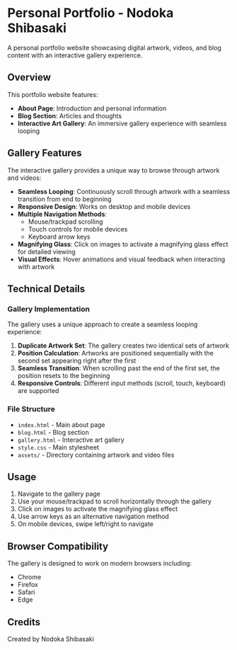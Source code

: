 # Personal Portfolio - Nodoka Shibasaki

A personal portfolio website showcasing digital artwork, videos, and blog content with an interactive gallery experience.

## Overview

This portfolio website features:

- **About Page**: Introduction and personal information
- **Blog Section**: Articles and thoughts
- **Interactive Art Gallery**: An immersive gallery experience with seamless looping

## Gallery Features

The interactive gallery provides a unique way to browse through artwork and videos:

- **Seamless Looping**: Continuously scroll through artwork with a seamless transition from end to beginning
- **Responsive Design**: Works on desktop and mobile devices
- **Multiple Navigation Methods**:
  - Mouse/trackpad scrolling
  - Touch controls for mobile devices
  - Keyboard arrow keys
- **Magnifying Glass**: Click on images to activate a magnifying glass effect for detailed viewing
- **Visual Effects**: Hover animations and visual feedback when interacting with artwork

## Technical Details

### Gallery Implementation

The gallery uses a unique approach to create a seamless looping experience:

1. **Duplicate Artwork Set**: The gallery creates two identical sets of artwork
2. **Position Calculation**: Artworks are positioned sequentially with the second set appearing right after the first
3. **Seamless Transition**: When scrolling past the end of the first set, the position resets to the beginning
4. **Responsive Controls**: Different input methods (scroll, touch, keyboard) are supported

### File Structure

- `index.html` - Main about page
- `blog.html` - Blog section
- `gallery.html` - Interactive art gallery
- `style.css` - Main stylesheet
- `assets/` - Directory containing artwork and video files

## Usage

1. Navigate to the gallery page
2. Use your mouse/trackpad to scroll horizontally through the gallery
3. Click on images to activate the magnifying glass effect
4. Use arrow keys as an alternative navigation method
5. On mobile devices, swipe left/right to navigate

## Browser Compatibility

The gallery is designed to work on modern browsers including:
- Chrome
- Firefox
- Safari
- Edge

## Credits

Created by Nodoka Shibasaki 